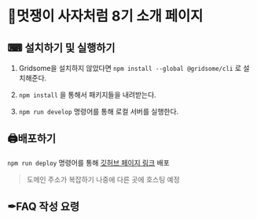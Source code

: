 # 🦁멋쟁이 사자처럼 8기 소개 페이지

## ⌨ 설치하기 및 실행하기

1. Gridsome을 설치하지 않았다면 `npm install --global @gridsome/cli` 로 설치해준다.


2. `npm install` 을 통해서 패키지들을 내려받는다.

3. `npm run develop` 명령어를 통해 로컬 서버를 실행한다.


## 🖨배포하기

`npm run deploy` 명령어를 통해 [깃허브 페이지 링크](https://jbnu-likelion-intro-proj.github.io/8th-intro-page/) 배포

> 도메인 주소가 복잡하기 나중에 다른 곳에 호스팅 예정


## ✒FAQ 작성 요령

